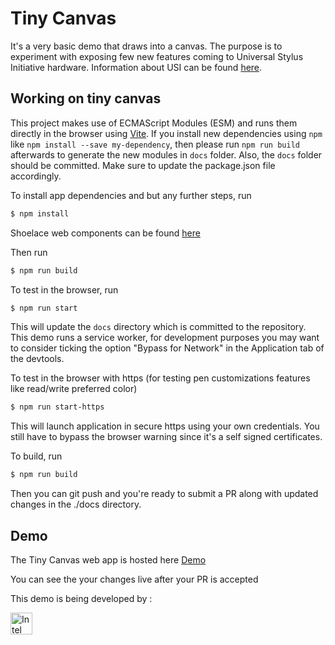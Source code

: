 # Tiny Canvas

It's a very basic demo that draws into a canvas. The purpose is to experiment with exposing few new features coming to Universal Stylus Initiative hardware. Information about USI can be found [here](https://universalstylus.org/).

## Working on tiny canvas

This project makes use of ECMAScript Modules (ESM) and runs them directly in the browser using [Vite](https://vitejs.dev/). If you install new dependencies using `npm` like `npm install --save my-dependency`, then please run `npm run build` afterwards to generate the new modules in `docs` folder. Also, the `docs` folder should be committed. Make sure to update the package.json file accordingly.

To install app dependencies and but any further steps, run

```bash
$ npm install
```

Shoelace web components can be found [here](https://shoelace.style/)

Then run

```bash
$ npm run build
```

To test in the browser, run

```bash
$ npm run start
```

This will update the `docs` directory which is committed to the repository. This demo runs a service worker, for development purposes you may want to consider ticking the option "Bypass for Network" in the Application tab of the devtools.

To test in the browser with https (for testing pen customizations features like read/write preferred color)

```bash
$ npm run start-https
```

This will launch application in secure https using your own credentials. You still have to bypass the browser warning since it's a self signed certificates.

To build, run

```bash
$ npm run build
```

Then you can git push and you're ready to submit a PR along with updated changes in the ./docs directory.

## Demo

The Tiny Canvas web app is hosted here [Demo](https://darktears.github.io/tiny-canvas/)

You can see the your changes live after your PR is accepted

This demo is being developed by :

<img src="https://upload.wikimedia.org/wikipedia/commons/thumb/0/0e/Intel_logo_%282020%2C_light_blue%29.svg/200px-Intel_logo_%282020%2C_light_blue%29.svg.png" alt="Intel" style="width:35px;"/>